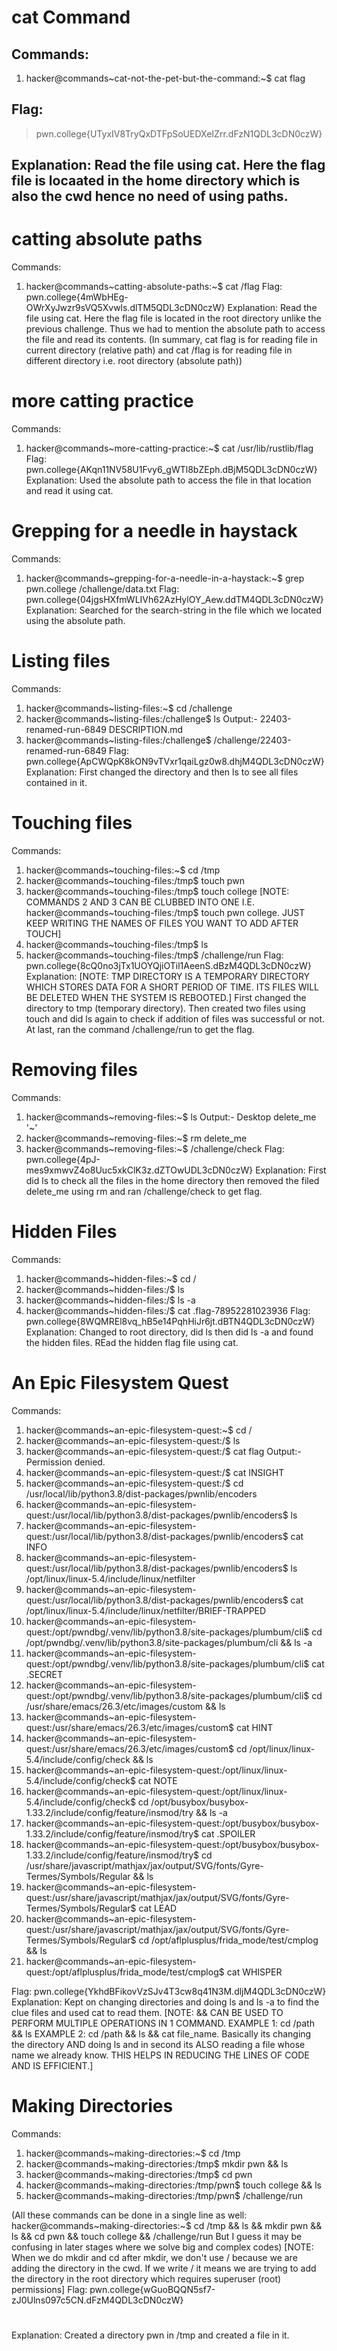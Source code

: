 # cat Command
## **Commands**:
1) hacker@commands~cat-not-the-pet-but-the-command:\~$ cat flag
  
 ## **Flag**:   
 >pwn.college{UTyxIV8TryQxDTFpSoUEDXeIZrr.dFzN1QDL3cDN0czW}


## **Explanation**: Read the file using cat. Here the flag file is locaated in the home directory which is also the cwd hence no need of using paths.


# catting absolute paths
Commands: 
1) hacker@commands~catting-absolute-paths:~$ cat /flag
Flag: 
pwn.college{4mWbHEg-OWrXyJwzr9sVQ5Xvwls.dlTM5QDL3cDN0czW}
Explanation: Read the file using cat. Here the flag file is located in the root directory unlike the previous challenge. Thus we had to mention the absolute path to access the file and read its contents.
(In summary, cat flag is for reading file in current directory (relative path) and cat /flag is for reading file in different directory i.e. root directory (absolute path))


# more catting practice
Commands:
1) hacker@commands~more-catting-practice:~$ cat /usr/lib/rustlib/flag  
Flag: pwn.college{AKqn11NV58U1Fvy6_gWTl8bZEph.dBjM5QDL3cDN0czW}
Explanation: Used the absolute path to access the file in that location and read it using cat.


# Grepping for a needle in haystack
Commands:
1) hacker@commands~grepping-for-a-needle-in-a-haystack:~$ grep pwn.college /challenge/data.txt
Flag: pwn.college{04jgsHXfmWLIVh62AzHylOY_Aew.ddTM4QDL3cDN0czW}
Explanation: Searched for the search-string in the file which we located using the absolute path.


# Listing files
Commands:
1) hacker@commands~listing-files:~$ cd /challenge
2) hacker@commands~listing-files:/challenge$ ls
Output:- 22403-renamed-run-6849  DESCRIPTION.md
3) hacker@commands~listing-files:/challenge$ /challenge/22403-renamed-run-6849
Flag: 
pwn.college{ApCWQpK8kON9vTVxr1qaiLgz0w8.dhjM4QDL3cDN0czW}
Explanation: First changed the directory and then ls to see all files contained in it. 


# Touching files
Commands:
1) hacker@commands~touching-files:~$ cd /tmp
2) hacker@commands~touching-files:/tmp$ touch pwn
3) hacker@commands~touching-files:/tmp$ touch college
[NOTE: COMMANDS 2 AND 3 CAN BE CLUBBED INTO ONE I.E. hacker@commands~touching-files:/tmp$ touch pwn college. JUST KEEP WRITING THE NAMES OF FILES YOU WANT TO ADD AFTER TOUCH]
4) hacker@commands~touching-files:/tmp$ ls
5) hacker@commands~touching-files:/tmp$ /challenge/run
Flag:
pwn.college{8cQ0no3jTx1UOYQjiOTil1AeenS.dBzM4QDL3cDN0czW}
Explanation: [NOTE: TMP DIRECTORY IS A TEMPORARY DIRECTORY WHICH STORES DATA FOR A SHORT PERIOD OF TIME. ITS FILES WILL BE DELETED WHEN THE SYSTEM IS REBOOTED.]
First changed the directory to tmp (temporary directory). Then created two files using touch and did ls again to check if addition of files was successful or not. At last, ran the command /challenge/run to get the flag.


# Removing files
Commands: 
1) hacker@commands~removing-files:~$ ls
Output:-  Desktop   delete_me  '~'
2) hacker@commands~removing-files:~$ rm delete_me
3) hacker@commands~removing-files:~$ /challenge/check
Flag: 
pwn.college{4pJ-mes9xmwvZ4o8Uuc5xkClK3z.dZTOwUDL3cDN0czW}
Explanation: First did ls to check all the files in the home directory then removed the filed delete_me using rm and ran /challenge/check to get flag.


# Hidden Files
Commands: 
1) hacker@commands~hidden-files:~$ cd /
2) hacker@commands~hidden-files:/$ ls 
3) hacker@commands~hidden-files:/$ ls -a
4) hacker@commands~hidden-files:/$ cat .flag-78952281023936
Flag: 
pwn.college{8WQMREl8vq_hB5e14PqhHiJr6jt.dBTN4QDL3cDN0czW}
Explanation: Changed to root directory, did ls then did ls -a and found the hidden files. REad the hidden flag file using cat.


# An Epic Filesystem Quest
Commands: 
1) hacker@commands~an-epic-filesystem-quest:~$ cd /
2) hacker@commands~an-epic-filesystem-quest:/$ ls
3) hacker@commands~an-epic-filesystem-quest:/$ cat flag
Output:- Permission denied.
4) hacker@commands~an-epic-filesystem-quest:/$ cat INSIGHT
5) hacker@commands~an-epic-filesystem-quest:/$ cd /usr/local/lib/python3.8/dist-packages/pwnlib/encoders
6) hacker@commands~an-epic-filesystem-quest:/usr/local/lib/python3.8/dist-packages/pwnlib/encoders$ ls
7) hacker@commands~an-epic-filesystem-quest:/usr/local/lib/python3.8/dist-packages/pwnlib/encoders$ cat INFO
8) hacker@commands~an-epic-filesystem-quest:/usr/local/lib/python3.8/dist-packages/pwnlib/encoders$ ls /opt/linux/linux-5.4/include/linux/netfilter
9) hacker@commands~an-epic-filesystem-quest:/usr/local/lib/python3.8/dist-packages/pwnlib/encoders$ cat /opt/linux/linux-5.4/include/linux/netfilter/BRIEF-TRAPPED
10) hacker@commands~an-epic-filesystem-quest:/opt/pwndbg/.venv/lib/python3.8/site-packages/plumbum/cli$ cd  /opt/pwndbg/.venv/lib/python3.8/site-packages/plumbum/cli && ls -a
11) hacker@commands~an-epic-filesystem-quest:/opt/pwndbg/.venv/lib/python3.8/site-packages/plumbum/cli$ cat .SECRET
12) hacker@commands~an-epic-filesystem-quest:/opt/pwndbg/.venv/lib/python3.8/site-packages/plumbum/cli$ cd /usr/share/emacs/26.3/etc/images/custom && ls
13) hacker@commands~an-epic-filesystem-quest:/usr/share/emacs/26.3/etc/images/custom$ cat HINT
14) hacker@commands~an-epic-filesystem-quest:/usr/share/emacs/26.3/etc/images/custom$ cd /opt/linux/linux-5.4/include/config/check && ls
15) hacker@commands~an-epic-filesystem-quest:/opt/linux/linux-5.4/include/config/check$ cat NOTE
16) hacker@commands~an-epic-filesystem-quest:/opt/linux/linux-5.4/include/config/check$ cd  /opt/busybox/busybox-1.33.2/include/config/feature/insmod/try && ls -a
17) hacker@commands~an-epic-filesystem-quest:/opt/busybox/busybox-1.33.2/include/config/feature/insmod/try$ cat .SPOILER
18) hacker@commands~an-epic-filesystem-quest:/opt/busybox/busybox-1.33.2/include/config/feature/insmod/try$ cd /usr/share/javascript/mathjax/jax/output/SVG/fonts/Gyre-Termes/Symbols/Regular && ls
19) hacker@commands~an-epic-filesystem-quest:/usr/share/javascript/mathjax/jax/output/SVG/fonts/Gyre-Termes/Symbols/Regular$ cat LEAD
20) hacker@commands~an-epic-filesystem-quest:/usr/share/javascript/mathjax/jax/output/SVG/fonts/Gyre-Termes/Symbols/Regular$ cd /opt/aflplusplus/frida_mode/test/cmplog && ls
21) hacker@commands~an-epic-filesystem-quest:/opt/aflplusplus/frida_mode/test/cmplog$ cat WHISPER

Flag: pwn.college{YkhdBFikovVzSJv4T3cw8q41N3M.dljM4QDL3cDN0czW}
Explanation: Kept on changing directories and doing ls and ls -a to find the clue files and used cat to read them. 
[NOTE: && CAN BE USED TO PERFORM MULTIPLE OPERATIONS IN 1 COMMAND. EXAMPLE 1: cd /path && ls EXAMPLE 2: cd /path && ls && cat file_name. Basically its changing the directory AND doing ls and in second its ALSO reading a file whose name we already know.
THIS HELPS IN REDUCING THE LINES OF CODE AND IS EFFICIENT.]


# Making Directories
Commands: 
1) hacker@commands~making-directories:~$ cd /tmp
2) hacker@commands~making-directories:/tmp$ mkdir pwn && ls
3) hacker@commands~making-directories:/tmp$ cd pwn
4) hacker@commands~making-directories:/tmp/pwn$ touch college && ls
5) hacker@commands~making-directories:/tmp/pwn$ /challenge/run

(All these commands can be done in a single line as well: hacker@commands~making-directories:~$ cd /tmp && ls && mkdir pwn && ls && cd pwn && touch college && /challenge/run
But I guess it may be confusing in later stages where we solve big and complex codes)
[NOTE: When we do mkdir and cd after mkdir, we don't use / because we are adding the directory in the cwd. If we write / it means we are trying to add the directory in the root directory which requires superuser (root) permissions]
Flag: 
pwn.college{wGuoBQQN5sf7-zJ0Ulns097c5CN.dFzM4QDL3cDN0czW}


# 
Explanation: Created a directory pwn in /tmp and created a file in it.
